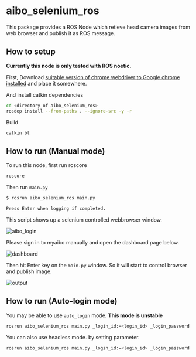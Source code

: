 # aibo_selenium_ros

This package provides a ROS Node which retieve head camera images from web browser and publish it as ROS message.

## How to setup

**Currently this node is only tested with ROS noetic.**

First, Download [suitable version of chrome webdriver to Google chrome installed](https://chromedriver.chromium.org/downloads) and place it somewhere.

And install catkin dependencies

```bash
cd <directory of aibo_selenium_ros>
rosdep install --from-paths . --ignore-src -y -r
```

Build

```bash
catkin bt
```

## How to run (Manual mode)

To run this node, first run roscore

```bash
roscore
```

Then run `main.py`

```bash
$ rosrun aibo_selenium_ros main.py

Press Enter when logging if completed.
```

This script shows up a selenium controlled webbrowser window.

![aibo_login](https://user-images.githubusercontent.com/9410362/237017652-29c64750-a3a6-4008-a197-9c2cc5ba5bdb.png)

Please sign in to myaibo manually and open the dashboard page below.

![dashboard](https://user-images.githubusercontent.com/9410362/237017806-9f85e696-1f1c-4362-b1cc-22b0fe0e7635.png)

Then hit Enter key on the `main.py` window. So it will start to control browser and publish image.

![output](https://user-images.githubusercontent.com/9410362/237018221-13d6a118-6ec2-44ff-86eb-eecf75cfe218.gif)


## How to run (Auto-login mode)

You may be able to use `auto_login` mode. **This mode is unstable**

```bash
rosrun aibo_selenium_ros main.py _login_id:=<login_id> _login_password:=<login_password> _auto_login:=true
```

You can also use headless mode. by setting parameter.

```bash
rosrun aibo_selenium_ros main.py _login_id:=<login_id> _login_password:=<login_password> _auto_login:=true _headless:=true
```
